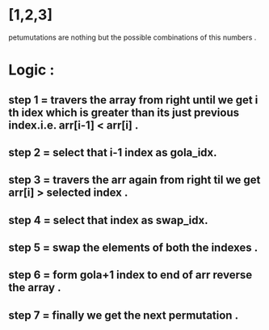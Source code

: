 
#   [1,2,3]

petumutations are nothing but the possible combinations of this numbers .
# Logic : 
## step 1 = travers the array from right until we get i th idex which is greater than its just previous index.i.e. arr[i-1] < arr[i] .
## step 2 = select that i-1 index as gola_idx.
## step 3 = travers the arr again from right til we get arr[i] > selected index .
## step 4 = select that index as swap_idx.
## step 5 = swap the elements of both the indexes .
## step 6 = form gola+1 index to end of arr reverse the array .
## step 7 = finally we get the next permutation .